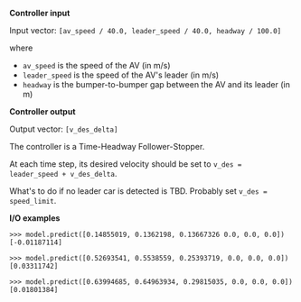 **Controller input**

Input vector: `[av_speed / 40.0, leader_speed / 40.0, headway / 100.0]`

where

- `av_speed` is the speed of the AV (in m/s)
- `leader_speed` is the speed of the AV's leader (in m/s)
- `headway` is the bumper-to-bumper gap between the AV and its leader (in m)

**Controller output**

Output vector: `[v_des_delta]`

The controller is a Time-Headway Follower-Stopper.

At each time step, its desired velocity should be set to `v_des = leader_speed + v_des_delta`.

What's to do if no leader car is detected is TBD. Probably set `v_des = speed_limit`. 

**I/O examples**

```
>>> model.predict([0.14855019, 0.1362198, 0.13667326 0.0, 0.0, 0.0])
[-0.01187114]

>>> model.predict([0.52693541, 0.5538559, 0.25393719, 0.0, 0.0, 0.0])
[0.03311742]

>>> model.predict([0.63994685, 0.64963934, 0.29815035, 0.0, 0.0, 0.0])
[0.01801384]
```
